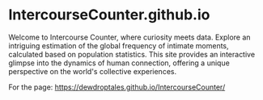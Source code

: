# IntercourseCounter.github.io
Welcome to Intercourse Counter, where curiosity meets data. Explore an intriguing estimation of the global frequency of intimate moments, calculated based on population statistics. This site provides an interactive glimpse into the dynamics of human connection, offering a unique perspective on the world's collective experiences.

For the page: https://dewdroptales.github.io/IntercourseCounter/
